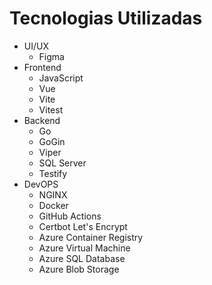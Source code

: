 # Tecnologias Utilizadas

- UI/UX
  - Figma
- Frontend
  - JavaScript
  - Vue
  - Vite
  - Vitest
- Backend
  - Go
  - GoGin
  - Viper
  - SQL Server
  - Testify
- DevOPS
  - NGINX
  - Docker
  - GitHub Actions
  - Certbot Let's Encrypt
  - Azure Container Registry
  - Azure Virtual Machine
  - Azure SQL Database
  - Azure Blob Storage
